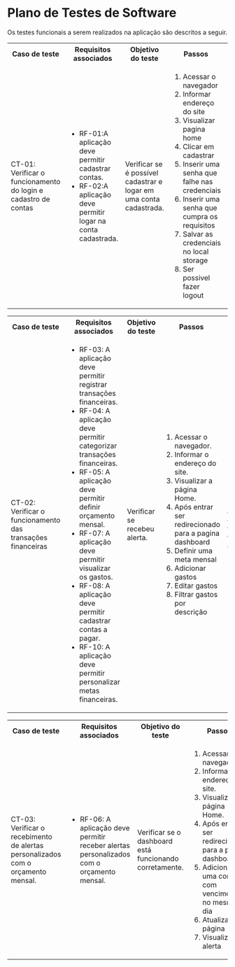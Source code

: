 # Plano de Testes de Software

Os testes funcionais a serem realizados na aplicação são descritos a seguir.

<table>
 <tr>
  <th>Caso de teste</th>
  <th>Requisitos associados</th>
  <th>Objetivo do teste</th>
  <th>Passos</th>
  <th>Critérios de êxito</th>
  <th>Responsável</th>
 </tr>
 <tr>
  <td>CT-01: Verificar o funcionamento do login e cadastro de contas</td>
  <td>
   <ul>
    <li>RF-01:A aplicação deve permitir cadastrar contas.</li>
   <li>RF-02:A aplicação deve permitir logar na conta cadastrada.</li>
   </ul>
  </td>
  <td>Verificar se é possível cadastrar e logar em uma conta cadastrada.</td>
  <td>
   <ol>
  <li>Acessar o navegador</li>
  <li>Informar endereço do site</li>
  <li>Visualizar pagina home</li>
  <li>Clicar em cadastrar</li>
  <li>Inserir uma senha que falhe nas credenciais</li>
  <li>Inserir uma senha que cumpra os requisitos</li>
  <li>Salvar as credenciais no local storage</li>
  <li>Ser possivel fazer logout</li>

   </ol>
   </td>
  <td>Deve permitir cadastrar e logar na conta cadastrada com sucesso.</td>
  <td>Bruno</td>
 </tr>
</table>

<table>
 <tr>
  <th>Caso de teste</th>
  <th>Requisitos associados</th>
  <th>Objetivo do teste</th>
  <th>Passos</th>
  <th>Critérios de êxito</th>
  <th>Responsável</th>
 </tr>
 <tr>
  <td>CT-02: Verificar o funcionamento das transações financeiras</td>
  <td>
   <ul>
    <li>RF-03:	A aplicação deve permitir registrar transações financeiras.</li>
    <li>RF-04:	A aplicação deve permitir categorizar transações financeiras.</li>
    <li>RF-05:	A aplicação deve permitir definir orçamento mensal.</li>
    <li>RF-07:	A aplicação deve permitir visualizar os gastos.</li>
    <li>RF-08:	A aplicação deve permitir cadastrar contas a pagar.</li>
    <li>RF-10:	A aplicação deve permitir personalizar metas financeiras.</li>
   </ul>
  </td>
  <td>Verificar se recebeu alerta.</td>
  <td>
   <ol>
    <li>Acessar o navegador.</li>
    <li>Informar o endereço do site.</li>
    <li>Visualizar a página Home.</li>
    <li>Após entrar ser redirecionado para a pagina dashboard</li>
    <li>Definir uma meta mensal</li>
    <li>Adicionar gastos</li>
    <li>Editar gastos</li>
    <li>Filtrar gastos por descrição</li>
   </ol>
   </td>
  <td>Deve permitir acessar o dashboard e fazer as funcionalidades descritas.</td>
  <td>Rafael</td>
 </tr>
</table>

<table>
 <tr>
  <th>Caso de teste</th>
  <th>Requisitos associados</th>
  <th>Objetivo do teste</th>
  <th>Passos</th>
  <th>Critérios de êxito</th>
  <th>Responsável</th>
 </tr>
 <tr>
  <td>CT-03: Verificar o recebimento de alertas personalizados com o orçamento mensal.</td>
  <td>
   <ul>
    <li>RF-06:	A aplicação deve permitir receber alertas personalizados com o orçamento mensal.</li>
   </ul>
  </td>
  <td>Verificar se o dashboard está funcionando corretamente.</td>
  <td>
   <ol>
    <li>Acessar o navegador.</li>
    <li>Informar o endereço do site.</li>
    <li>Visualizar a página Home.</li>
    <li>Após entrar ser redirecionado para a pagina dashboard</li>
    <li>Adicionar uma conta com vencimento no mesmo dia</li>
    <li>Atualizar a página</li>
    <li>Visualizar o alerta</li>
   </ol>
   </td>
  <td>Deve receber o alertar personalizado de acordo com o orçamento mensal.</td>
  <td>Rafael</td>
 </tr>
</table>

